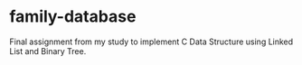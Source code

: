 # family-database
Final assignment from my study to implement C Data Structure using Linked List and Binary Tree.
